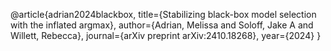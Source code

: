 @article{adrian2024blackbox,
  title={Stabilizing black-box model selection with the inflated argmax},
  author={Adrian, Melissa and Soloff, Jake A and Willett, Rebecca},
  journal={arXiv preprint arXiv:2410.18268},
  year={2024}
}
